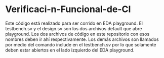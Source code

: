 # Verificaci-n-Funcional-de-CI

Este código está realizado para ser corrido en EDA playground. El testbench.sv y el design.sv son los dos archivos default que abre playground. Los dos archivos de código
en este repositorio con esos nombres deben ir ahí respectivamente. Los demás archivos son llamados por medio del comando include en el testbench.sv por lo que solamente 
deben estar abiertos en el lado izquierdo del EDA playground. 
